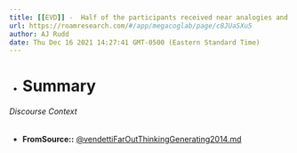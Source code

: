 ```yaml
---
title: [[EVD]] -  Half of the participants received near analogies and half received far analogies and then were asked to complete a picture mapping t - [[@vendettiFarOutThinkingGenerating2014]]
url: https://roamresearch.com/#/app/megacoglab/page/c8JUaSXu5
author: AJ Rudd
date: Thu Dec 16 2021 14:27:41 GMT-0500 (Eastern Standard Time)
---
```


- # Summary

###### Discourse Context

- **FromSource::** [@vendettiFarOutThinkingGenerating2014.md](@vendettiFarOutThinkingGenerating2014.md)
